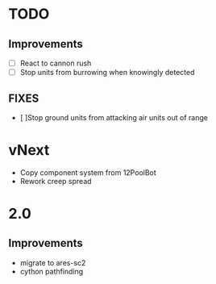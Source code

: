 # TODO

## Improvements
- [ ] React to cannon rush
- [ ] Stop units from burrowing when knowingly detected

## FIXES
- [ ]Stop ground units from attacking air units out of range

# vNext
- Copy component system from 12PoolBot
- Rework creep spread

# 2.0

## Improvements
- migrate to ares-sc2
- cython pathfinding